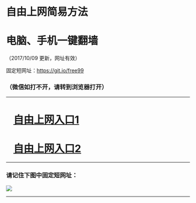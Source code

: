 ﻿# 自由上网简易方法

# 电脑、手机一键翻墙

（2017/10/09 更新，网址有效）

固定短网址：https://git.io/free99

### （微信如打不开，请转到浏览器打开）


***





# &nbsp;&nbsp; <a href="http://ft108239299.fwq-tz-1001.info/fwqtz01.html?t=100900119772 " target="_blank">自由上网入口1</a>
# &nbsp;&nbsp; <a href="http://ft2399228245.fwq-tz-1002.info/fwqtz02.html?t=10090018673 " target="_blank">自由上网入口2</a>
***

### 请记住下图中固定短网址：

<img src="https://s3-us-west-2.amazonaws.com/fwq-1001/yjfq-20170905okok.png" /> 


***

